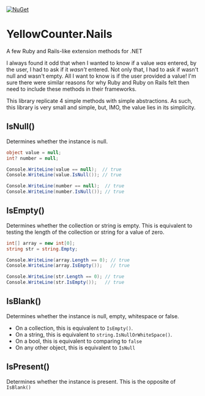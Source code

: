[![NuGet](https://img.shields.io/nuget/v/YellowCounter.Nails.svg)](https://www.nuget.org/packages/YellowCounter.Nails/)

# YellowCounter.Nails
A few Ruby and Rails-like extension methods for .NET

I always found it odd that when I wanted to know if a value _was_ entered, by the user, I had to ask if it _wasn't_ entered.
Not only that, I had to ask if wasn't null and wasn't empty.
All I want to know is if the user provided a value!
I'm sure there were similar reasons for why Ruby and Ruby on Rails felt then need to include these methods in their frameworks.

This library replicate 4 simple methods with simple abstractions.
As such, this library is very small and simple, but, IMO, the value lies in its simplicity.

## IsNull()

Determines whether the instance is null.

```csharp
object value = null;
int? number = null;

Console.WriteLine(value == null);  // true 
Console.WriteLine(value.IsNull()); // true 

Console.WriteLine(number == null);  // true 
Console.WriteLine(number.IsNull()); // true 
```

## IsEmpty()

Determines whether the collection or string is empty. This is equivalent to testing the length of the collection or string for a value of zero.

```csharp
int[] array = new int[0];
string str = string.Empty;

Console.WriteLine(array.Length == 0); // true 
Console.WriteLine(array.IsEmpty());   // true 

Console.WriteLine(str.Length == 0); // true 
Console.WriteLine(str.IsEmpty());   // true 
```

## IsBlank()

Determines whether the instance is null, empty, whitespace or false.

- On a collection, this is equivalent to `IsEmpty()`.
- On a string, this is equivalent to `string.IsNullOrWhiteSpace()`.
- On a bool, this is equivalent to comparing to `false`
- On any other object, this is equivalent to `IsNull`

## IsPresent()

Determines whether the instance is present. This is the opposite of `IsBlank()`
